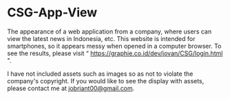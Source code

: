 # CSG-App-View
The appearance of a web application from a company, where users can view the latest news in Indonesia, etc. This website is intended for smartphones, so it appears messy when opened in a computer browser.
To see the results, please visit “ https://graphie.co.id/dev/jovan/CSG/login.html ".

I have not included assets such as images so as not to violate the company's copyright. If you would like to see the display with assets, please contact me at jobriant00@gmail.com.
